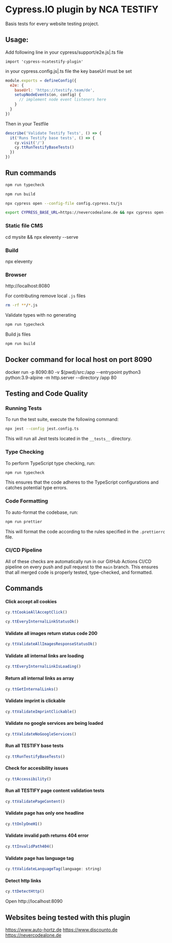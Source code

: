 # Cypress.IO plugin by NCA TESTIFY

Basis tests for every website testing project.

## Usage:

Add following line in your cypress/support/e2e.js|.ts file

`import 'cypress-ncatestify-plugin'`

in your cypress.config.js|.ts file the key baseUrl must be set

```js
module.exports = defineConfig({
  e2e: {
    baseUrl: 'https://testify.team/de',
    setupNodeEvents(on, config) {
      // implement node event listeners here
    }
  }
})
```

Then in your Testfile

```js
describe('Validate Testify Tests', () => {
  it('Runs Testify base tests', () => {
    cy.visit('/')
    cy.ttRunTestifyBaseTests()
  })
})
```

## Run commands

```bash
npm run typecheck
```

```bash
npm run build
```

```bash
npx cypress open --config-file config.cypress.ts/js
```

```bash
export CYPRESS_BASE_URL=https://nevercodealone.de && npx cypress open --config-file config.cypress.ts/js
```

### Static file CMS

cd mysite && npx eleventy --serve

### Build

npx eleventy

### Browser

http://localhost:8080

For contributing remove local `.js` files

```bash
rm -rf **/*.js
```

Validate types with no generating

```bash
npm run typecheck
```

Build js files

```bash
npm run build
```

## Docker command for local host on port 8090

docker run -p 8090:80 -v $(pwd)/src:/app --entrypoint python3 python:3.9-alpine -m http.server --directory /app 80

## Testing and Code Quality

### Running Tests

To run the test suite, execute the following command:

```bash
npx jest --config jest.config.ts
```

This will run all Jest tests located in the `__tests__` directory.

### Type Checking

To perform TypeScript type checking, run:

```bash
npm run typecheck
```

This ensures that the code adheres to the TypeScript configurations and catches potential type errors.

### Code Formatting

To auto-format the codebase, run:

```bash
npm run prettier
```

This will format the code according to the rules specified in the `.prettierrc` file.

### CI/CD Pipeline

All of these checks are automatically run in our GitHub Actions CI/CD pipeline on every push and pull request to the `main` branch. This ensures that all merged code is properly tested, type-checked, and formatted.

## Commands

#### Click accept all cookies

```js
cy.ttCookieAllAcceptClick()
```

```js
cy.ttEveryInternalLinkStatusOk()
```

#### Validate all images return status code 200

```js
cy.ttValidateAllImagesResponseStatusOk()
```

#### Validate all internal links are loading

```js
cy.ttEveryInternalLinkIsLoading()
```

#### Return all internal links as array

```js
cy.ttGetInternalLinks()
```

#### Validate imprint is clickable

```js
cy.ttValidateImprintClickable()
```

#### Validate no google services are being loaded

```js
cy.ttValidateNoGoogleServices()
```

#### Run all TESTIFY base tests

```js
cy.ttRunTestifyBaseTests()
```

#### Check for accesibility issues

```js
cy.ttAccessibility()
```

#### Run all TESTIFY page content validation tests

```js
cy.ttValidatePageContent()
```

#### Validate page has only one headline

```js
cy.ttOnlyOneH1()
```

#### Validate invalid path returns 404 error

```js
cy.ttInvalidPath404()
```

#### Validate page has language tag

```js
cy.ttValidateLanguageTag(language: string)
```

#### Detect http links

```js
cy.ttDetectHttp()
```

Open
http://localhost:8090

## Websites being tested with this plugin

https://www.auto-hortz.de
https://www.discounto.de
https://nevercodealone.de
